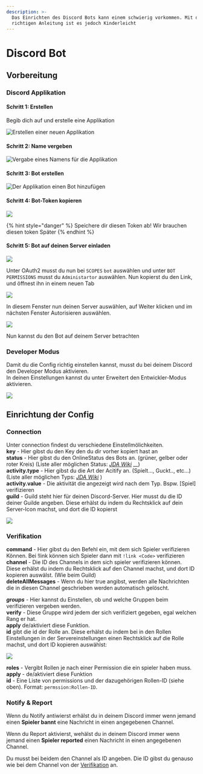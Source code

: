 ```yaml
---
description: >-
  Das Einrichten des Discord Bots kann einem schwierig vorkommen. Mit der
  richtigen Anleitung ist es jedoch Kinderleicht
---
```


# Discord Bot

## Vorbereitung

### Discord Applikation

#### Schritt 1: Erstellen

Begib dich auf und erstelle eine Applikation

![Erstellen einer neuen Applikation](../.gitbook/assets/r2ikovq.png)

#### Schritt 2: Name vergeben

![Vergabe eines Namens f&#xFC;r die Applikation](../.gitbook/assets/theeqnq%20%281%29.png)

#### Schritt 3: Bot erstellen

![Der Applikation einen Bot hinzuf&#xFC;gen](../.gitbook/assets/vs8orlo%20%281%29.png)

#### Schritt 4: Bot-Token kopieren

![](../.gitbook/assets/uyvmahy.png)

{% hint style="danger" %}
Speichere dir diesen Token ab! Wir brauchen diesen token Später
{% endhint %}

#### Schritt 5: Bot auf deinen Server einladen

![](../.gitbook/assets/3kyftvu.png)

Unter OAuth2 musst du nun bei `SCOPES` `bot` auswählen und unter `BOT PERMISSIONS` musst du `Administartor` auswählen. Nun kopierst du den Link, und öffnest ihn in einem neuen Tab

![](../.gitbook/assets/mvgrfas.png)

In diesem Fenster nun deinen Server auswählen, auf Weiter klicken und im nächsten Fenster Autorisieren auswählen.

![](../.gitbook/assets/oh2eehj.png)

Nun kannst du den Bot auf deinem Server betrachten

### Developer Modus

Damit du die Config richtig einstellen kannst, musst du bei deinem Discord den Developer Modus aktivieren.  
In deinen Einstellungen kannst du unter Erweitert den Entwickler-Modus aktivieren.

![](../.gitbook/assets/he5s7ho.png)

## Einrichtung der Config

### Connection

Unter connection findest du verschiedene Einstellmölichkeiten.   
**key** -  Hier gibst du den Key den du dir vorher kopiert hast an  
**status** - Hier gibst du den OnlineStatus des Bots an. \(grüner, gelber oder roter Kreis\) \(Liste aller möglichen Status: [_JDA Wiki_](https://ci.dv8tion.net/job/JDA/javadoc/net/dv8tion/jda/api/OnlineStatus.html) __\)  
**activity.type** - Hier gibst du die Art der Acitify an. \(Spielt..., Guckt.., etc...\) \(Liste aller möglichen Typs: [_JDA Wiki_](https://ci.dv8tion.net/job/JDA/javadoc/net/dv8tion/jda/api/entities/Activity.ActivityType.html) \)  
**activity.value** - Die aktivität die angezeigt wird nach dem Typ. Bspw. \[Spiel\] verifizieren  
**guild** - Guild steht hier für deinen Discord-Server. Hier musst du die ID deiner Guilde angeben. Diese erhälst du indem du Rechtsklick auf dein Server-Icon machst, und dort die ID kopierst

![](../.gitbook/assets/cbnttim.png)

### Verifikation

**command** - Hier gibst du den Befehl ein, mit dem sich Spieler verifizieren Können. Bei !link können sich Spieler dann mit `!link <Code>` verifizieren  
**channel** - Die ID des Channels in dem sich spieler verifizieren können. Diese erhälst du indem du Rechtsklick auf den Channel machst, und dort ID kopieren auswälst. \(Wie beim Guild\)  
**deleteAllMessages** - Wenn du hier true angibst, werden alle Nachrichten die in diesen Channel geschrieben werden automatisch gelöscht.  
  
_**groups**_ - Hier kannst du Einstellen, ob und welche Gruppen beim verifizieren vergeben werden.  
**verify** - Diese Gruppe wird jedem der sich verifiziert gegeben, egal welchen Rang er hat.  
**apply** de/aktiviert diese Funktion.  
**id** gibt die id der Rolle an. Diese erhälst du indem bei in den Rollen Einstellungen in der Servereinstellungen einen Rechtsklick auf die Rolle machst, und dort ID kopieren auswählst:

![](../.gitbook/assets/48ue2db.png)

**roles** -  Vergibt Rollen je nach einer Permission die ein spieler haben muss.  
**apply** - de/aktiviert diese Funktion  
**id** - Eine Liste von permissions und der dazugehörigen Rollen-ID \(siehe oben\). Format: `permssion:Rollen-ID`. 

### Notify & Report

Wenn du Notify antiwierst erhälst du in deinem Discord immer wenn jemand einen **Spieler bannt** eine Nachricht in einen angegebenen Channel.

Wenn du Report aktivierst, wehälst du in deinem Discord immer wenn jemand einen **Spieler reported** einen Nachricht in einen angegebenen Channel.

Du musst bei beidem den Channel als ID angeben. Die ID gibst du genauso wie bei dem Channel von der [Verifikation](discord-bot.md#verifikation) an.

